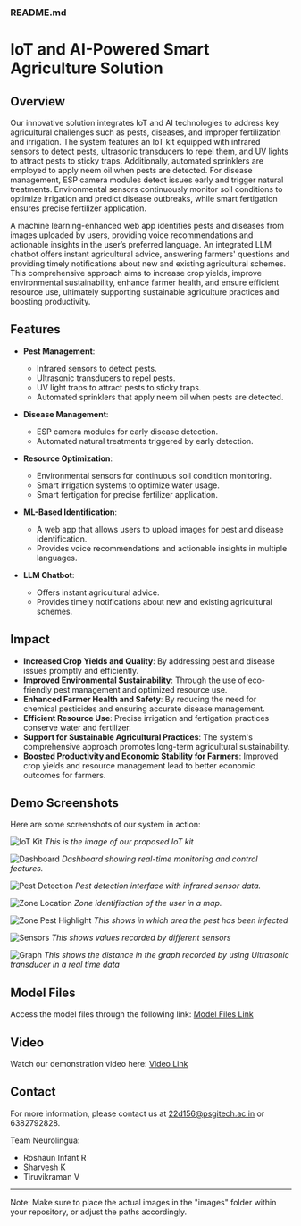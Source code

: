 ### README.md

# IoT and AI-Powered Smart Agriculture Solution

## Overview

Our innovative solution integrates IoT and AI technologies to address key agricultural challenges such as pests, diseases, and improper fertilization and irrigation. The system features an IoT kit equipped with infrared sensors to detect pests, ultrasonic transducers to repel them, and UV lights to attract pests to sticky traps. Additionally, automated sprinklers are employed to apply neem oil when pests are detected. For disease management, ESP camera modules detect issues early and trigger natural treatments. Environmental sensors continuously monitor soil conditions to optimize irrigation and predict disease outbreaks, while smart fertigation ensures precise fertilizer application. 

A machine learning-enhanced web app identifies pests and diseases from images uploaded by users, providing voice recommendations and actionable insights in the user’s preferred language. An integrated LLM chatbot offers instant agricultural advice, answering farmers' questions and providing timely notifications about new and existing agricultural schemes. This comprehensive approach aims to increase crop yields, improve environmental sustainability, enhance farmer health, and ensure efficient resource use, ultimately supporting sustainable agriculture practices and boosting productivity.

## Features

- **Pest Management**: 
  - Infrared sensors to detect pests.
  - Ultrasonic transducers to repel pests.
  - UV light traps to attract pests to sticky traps.
  - Automated sprinklers that apply neem oil when pests are detected.
  
- **Disease Management**:
  - ESP camera modules for early disease detection.
  - Automated natural treatments triggered by early detection.
  
- **Resource Optimization**:
  - Environmental sensors for continuous soil condition monitoring.
  - Smart irrigation systems to optimize water usage.
  - Smart fertigation for precise fertilizer application.
  
- **ML-Based Identification**:
  - A web app that allows users to upload images for pest and disease identification.
  - Provides voice recommendations and actionable insights in multiple languages.
  
- **LLM Chatbot**:
  - Offers instant agricultural advice.
  - Provides timely notifications about new and existing agricultural schemes.

## Impact

- **Increased Crop Yields and Quality**: By addressing pest and disease issues promptly and efficiently.
- **Improved Environmental Sustainability**: Through the use of eco-friendly pest management and optimized resource use.
- **Enhanced Farmer Health and Safety**: By reducing the need for chemical pesticides and ensuring accurate disease management.
- **Efficient Resource Use**: Precise irrigation and fertigation practices conserve water and fertilizer.
- **Support for Sustainable Agricultural Practices**: The system's comprehensive approach promotes long-term agricultural sustainability.
- **Boosted Productivity and Economic Stability for Farmers**: Improved crop yields and resource management lead to better economic outcomes for farmers.

## Demo Screenshots

Here are some screenshots of our system in action:

![IoT Kit](images/iot_kit.png)
*This is the image of our proposed IoT kit*

![Dashboard](images/dashboard.png)
*Dashboard showing real-time monitoring and control features.*

![Pest Detection](images/pest_detection.png)
*Pest detection interface with infrared sensor data.*

![Zone Location](images/zone_identification.jpg)
*Zone identifiaction of the user in a map.*

![Zone Pest Highlight](images/zone_pest.jpg)
*This shows in which area the pest has been infected*

![Sensors](images/sensors.jpg)
*This shows values recorded by different sensors*

![Graph](images/graph.jpg)
*This shows the distance in the graph recorded by using Ultrasonic transducer in a real time data*

## Model Files

Access the model files through the following link: [Model Files Link](https://drive.google.com/drive/folders/1AS9lIVWEyzMGhODei_se8k2pjCsECadG?usp=sharing)

## Video

Watch our demonstration video here: [Video Link](https://drive.google.com/drive/folders/1tUu5wzGnfmGBTtrPU3Vv9bHlscReXE3W)

## Contact

For more information, please contact us at 22d156@psgitech.ac.in or 6382792828.

Team Neurolingua:
- Roshaun Infant R
- Sharvesh K
- Tiruvikraman V

---

Note: Make sure to place the actual images in the "images" folder within your repository, or adjust the paths accordingly.
